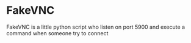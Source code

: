 FakeVNC
=======

FakeVNC is a little python script who listen on port 5900 and execute a command when someone try to connect
